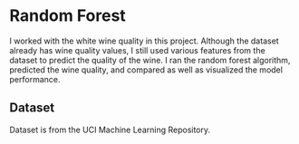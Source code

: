 # Random Forest
I worked with the white wine quality in this project. Although the dataset already has wine quality values, I still used various features from the dataset to predict the quality of the wine. I ran the random forest algorithm, predicted the wine quality, and compared as well as visualized the model performance.
## Dataset
Dataset is from the UCI Machine Learning Repository.
